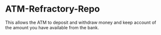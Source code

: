 # ATM-Refractory-Repo
This allows the ATM to deposit and withdraw money and keep account of the amount you have available from the bank.
